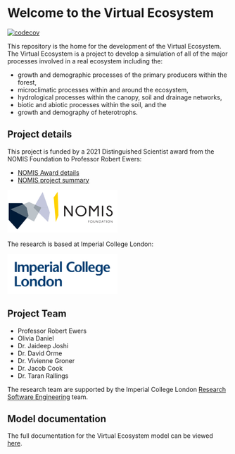 # Welcome to the Virtual Ecosystem

[![codecov](https://codecov.io/gh/ImperialCollegeLondon/virtual_rainforest/branch/develop/graph/badge.svg)](https://codecov.io/gh/ImperialCollegeLondon/virtual_rainforest)

This repository is the home for the development of the Virtual Ecosystem. The
Virtual Ecosystem is a project to develop a simulation of all of the major
processes involved in a real ecosystem including the:

* growth and demographic processes of the primary producers within the forest,
* microclimatic processes within and around the ecosystem,
* hydrological processes within the canopy, soil and drainage networks,
* biotic and abiotic processes within the soil, and the
* growth and demography of heterotrophs.

## Project details

This project is funded by a 2021 Distinguished Scientist award from the NOMIS
Foundation to Professor Robert Ewers:

* [NOMIS Award details](https://nomisfoundation.ch/people/robert-ewers/)
* [NOMIS project summary](https://nomisfoundation.ch/research-projects/a-virtual-rainforest-for-understanding-the-stability-resilience-and-sustainability-of-complex-ecosystems/)

<!-- markdownlint-disable-next-line  MD033 MD013-->
[<img alt="NOMIS logo" src="docs/source/_static/images/logo-nomis-822-by-321.png" width=250>](https://nomisfoundation.ch)

The research is based at Imperial College London:

<!-- markdownlint-disable-next-line  MD033 MD013-->
[<img alt="Imperial logo" src="docs/source/_static/images/IMP_ML_1CS_4CP_CLEAR-SPACE.png" width=250>](https://imperial.ac.uk)

## Project Team

* Professor Robert Ewers
* Olivia Daniel
* Dr. Jaideep Joshi
* Dr. David Orme
* Dr. Vivienne Groner
* Dr. Jacob Cook
* Dr. Taran Rallings

The research team are supported by the Imperial College London
[Research Software
Engineering](https://www.imperial.ac.uk/admin-services/ict/self-service/research-support/rcs/service-offering/research-software-engineering/)
team.

## Model documentation

The full documentation for the Virtual Ecosystem model can be viewed
[here](https://virtual-ecosystem.readthedocs.io/en/latest/).
